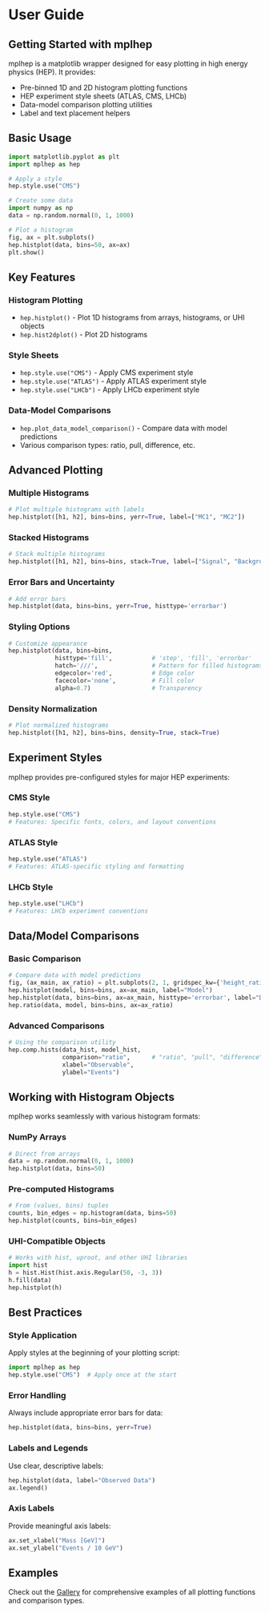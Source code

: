 # User Guide

## Getting Started with mplhep

mplhep is a matplotlib wrapper designed for easy plotting in high energy physics (HEP). It provides:

- Pre-binned 1D and 2D histogram plotting functions
- HEP experiment style sheets (ATLAS, CMS, LHCb)
- Data-model comparison plotting utilities
- Label and text placement helpers

## Basic Usage

```python
import matplotlib.pyplot as plt
import mplhep as hep

# Apply a style
hep.style.use("CMS")

# Create some data
import numpy as np
data = np.random.normal(0, 1, 1000)

# Plot a histogram
fig, ax = plt.subplots()
hep.histplot(data, bins=50, ax=ax)
plt.show()
```

## Key Features

### Histogram Plotting
- `hep.histplot()` - Plot 1D histograms from arrays, histograms, or UHI objects
- `hep.hist2dplot()` - Plot 2D histograms

### Style Sheets
- `hep.style.use("CMS")` - Apply CMS experiment style
- `hep.style.use("ATLAS")` - Apply ATLAS experiment style
- `hep.style.use("LHCb")` - Apply LHCb experiment style

### Data-Model Comparisons
- `hep.plot_data_model_comparison()` - Compare data with model predictions
- Various comparison types: ratio, pull, difference, etc.

## Advanced Plotting

### Multiple Histograms

```python
# Plot multiple histograms with labels
hep.histplot([h1, h2], bins=bins, yerr=True, label=["MC1", "MC2"])
```

### Stacked Histograms

```python
# Stack multiple histograms
hep.histplot([h1, h2], bins=bins, stack=True, label=["Signal", "Background"])
```

### Error Bars and Uncertainty

```python
# Add error bars
hep.histplot(data, bins=bins, yerr=True, histtype='errorbar')
```

### Styling Options

```python
# Customize appearance
hep.histplot(data, bins=bins,
             histtype='fill',           # 'step', 'fill', 'errorbar'
             hatch='///',               # Pattern for filled histograms
             edgecolor='red',           # Edge color
             facecolor='none',          # Fill color
             alpha=0.7)                 # Transparency
```

### Density Normalization

```python
# Plot normalized histograms
hep.histplot([h1, h2], bins=bins, density=True, stack=True)
```

## Experiment Styles

mplhep provides pre-configured styles for major HEP experiments:

### CMS Style
```python
hep.style.use("CMS")
# Features: Specific fonts, colors, and layout conventions
```

### ATLAS Style
```python
hep.style.use("ATLAS")
# Features: ATLAS-specific styling and formatting
```

### LHCb Style
```python
hep.style.use("LHCb")
# Features: LHCb experiment conventions
```

## Data/Model Comparisons

### Basic Comparison
```python
# Compare data with model predictions
fig, (ax_main, ax_ratio) = plt.subplots(2, 1, gridspec_kw={'height_ratios': [3, 1]})
hep.histplot(model, bins=bins, ax=ax_main, label="Model")
hep.histplot(data, bins=bins, ax=ax_main, histtype='errorbar', label="Data")
hep.ratio(data, model, bins=bins, ax=ax_ratio)
```

### Advanced Comparisons
```python
# Using the comparison utility
hep.comp.hists(data_hist, model_hist,
               comparison="ratio",      # "ratio", "pull", "difference"
               xlabel="Observable",
               ylabel="Events")
```

## Working with Histogram Objects

mplhep works seamlessly with various histogram formats:

### NumPy Arrays
```python
# Direct from arrays
data = np.random.normal(0, 1, 1000)
hep.histplot(data, bins=50)
```

### Pre-computed Histograms
```python
# From (values, bins) tuples
counts, bin_edges = np.histogram(data, bins=50)
hep.histplot(counts, bins=bin_edges)
```

### UHI-Compatible Objects
```python
# Works with hist, uproot, and other UHI libraries
import hist
h = hist.Hist(hist.axis.Regular(50, -3, 3))
h.fill(data)
hep.histplot(h)
```

## Best Practices

### Style Application
Apply styles at the beginning of your plotting script:
```python
import mplhep as hep
hep.style.use("CMS")  # Apply once at the start
```

### Error Handling
Always include appropriate error bars for data:
```python
hep.histplot(data, bins=bins, yerr=True)
```

### Labels and Legends
Use clear, descriptive labels:
```python
hep.histplot(data, label="Observed Data")
ax.legend()
```

### Axis Labels
Provide meaningful axis labels:
```python
ax.set_xlabel("Mass [GeV]")
ax.set_ylabel("Events / 10 GeV")
```

## Examples

Check out the [Gallery](gallery.md) for comprehensive examples of all plotting functions and comparison types.
